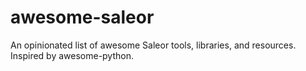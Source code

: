 # awesome-saleor
An opinionated list of awesome Saleor tools, libraries, and resources. Inspired by awesome-python.
